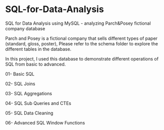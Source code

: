 # SQL-for-Data-Analysis
SQL for Data Analysis using MySQL - analyzing Parch&Posey fictional company database

Parch and Posey is a fictional company that sells different types of paper (standard, gloss, poster),
Please refer to the schema folder to explore the different tables in the database.

In this project, I used this database to demonstrate different operations of SQL from basic to advanced.

01- Basic SQL

02- SQL Joins

03- SQL Aggregations

04- SQL Sub Queries and CTEs

05- SQL Data Cleaning

06- Advanced SQL Window Functions 

